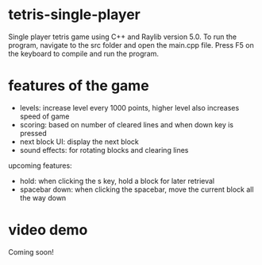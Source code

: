 # tetris-single-player
Single player tetris game using C++ and Raylib version 5.0. 
To run the program, navigate to the src folder and open the main.cpp file. 
Press F5 on the keyboard to compile and run the program.

# features of the game
- levels: increase level every 1000 points, higher level also increases speed of game
- scoring: based on number of cleared lines and when down key is pressed
- next block UI: display the next block
- sound effects: for rotating blocks and clearing lines

upcoming features:
- hold: when clicking the s key, hold a block for later retrieval
- spacebar down: when clicking the spacebar, move the current block all the way down

# video demo
Coming soon!